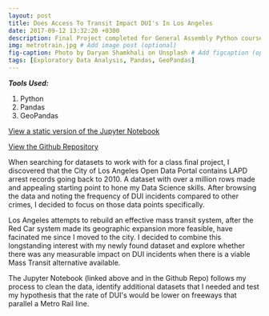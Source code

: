 ```yaml
---
layout: post
title: Does Access To Transit Impact DUI's In Los Angeles
date: 2017-09-12 13:32:20 +0300
description: Final Project completed for General Assembly Python course in fall of 2019. Exploratory Data Analysis attempts to identify any correlation between the availability of Mass Transit Alternatives and the rate of DUI arrests along 6 freeway segments in Los Angeles. # Add post description (optional)
img: metrotrain.jpg # Add image post (optional)
fig-caption: Photo by Daryan Shamkhali on Unsplash # Add figcaption (optional)
tags: [Exploratory Data Analysis, Pandas, GeoPandas]
---
```

***Tools Used:***
1. Python
2. Pandas
3. GeoPandas


[View a static version of the Jupyter Notebook](https://jrhutson.github.io/dui_rate_vs_transit/)

[View the Github Repository](https://github.com/JRHutson/dui_rate_vs_transit)


When searching for datasets to work with for a class final project, I discovered that the City of Los Angeles Open Data Portal contains LAPD arrest records going back to 2010. A dataset with over a million rows made and appealing starting point to hone my Data Science skills. After browsing the data and noting the frequency of DUI incidents compared to other crimes, I decided to focus on those data points specifically. 

Los Angeles attempts to rebuild an effective mass transit system, after the Red Car system made its geographic expansion more feasible, have facinated me since I moved to the city. I decided to combine this longstanding interest with my newly found dataset and explore whether there was any measurable impact on DUI incidents when there is a viable Mass Transit alternative available.

The Jupyter Notebook (linked above and in the Github Repo) follows my process to clean the data, identify additional datasets that I needed and test my hypothesis that the rate of DUI's would be lower on freeways that parallel a Metro Rail line.
